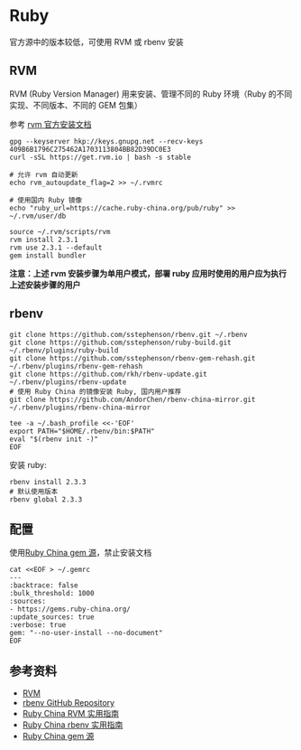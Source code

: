 # Ruby

官方源中的版本较低，可使用 RVM 或 rbenv 安装

## RVM

RVM (Ruby Version Manager) 用来安装、管理不同的 Ruby 环境（Ruby 的不同实现、不同版本、不同的 GEM 包集）

参考 [rvm 官方安装文档](https://rvm.io/rvm/install)

```
gpg --keyserver hkp://keys.gnupg.net --recv-keys 409B6B1796C275462A1703113804BB82D39DC0E3
curl -sSL https://get.rvm.io | bash -s stable

# 允许 rvm 自动更新
echo rvm_autoupdate_flag=2 >> ~/.rvmrc

# 使用国内 Ruby 镜像
echo "ruby_url=https://cache.ruby-china.org/pub/ruby" >> ~/.rvm/user/db

source ~/.rvm/scripts/rvm
rvm install 2.3.1
rvm use 2.3.1 --default
gem install bundler
```

__注意：上述 rvm 安装步骤为单用户模式，部署 ruby 应用时使用的用户应为执行上述安装步骤的用户__

## rbenv

```
git clone https://github.com/sstephenson/rbenv.git ~/.rbenv
git clone https://github.com/sstephenson/ruby-build.git ~/.rbenv/plugins/ruby-build
git clone https://github.com/sstephenson/rbenv-gem-rehash.git ~/.rbenv/plugins/rbenv-gem-rehash
git clone https://github.com/rkh/rbenv-update.git ~/.rbenv/plugins/rbenv-update
# 使用 Ruby China 的镜像安装 Ruby, 国内用户推荐
git clone https://github.com/AndorChen/rbenv-china-mirror.git ~/.rbenv/plugins/rbenv-china-mirror

tee -a ~/.bash_profile <<-'EOF'
export PATH="$HOME/.rbenv/bin:$PATH"
eval "$(rbenv init -)"
EOF
```

安装 ruby:

```
rbenv install 2.3.3
# 默认使用版本
rbenv global 2.3.3
```

## 配置

使用[Ruby China gem 源](https://gems.ruby-china.org/)，禁止安装文档

```
cat <<EOF > ~/.gemrc
---
:backtrace: false
:bulk_threshold: 1000
:sources:
- https://gems.ruby-china.org/
:update_sources: true
:verbose: true
gem: "--no-user-install --no-document"
EOF
```

## 参考资料

* [RVM](https://rvm.io/)
* [rbenv GitHub Repository](https://github.com/rbenv/rbenv/)
* [Ruby China RVM 实用指南](https://ruby-china.org/wiki/rvm-guide)
* [Ruby China rbenv 实用指南](https://ruby-china.org/wiki/rbenv-guide)
* [Ruby China gem 源](https://gems.ruby-china.org/)
